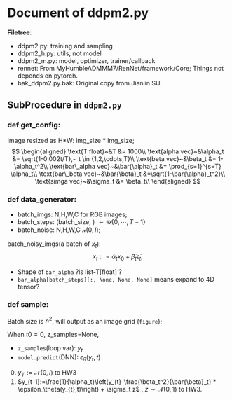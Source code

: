 # Document of ddpm2.py

**Filetree**:
- ddpm2.py: training and sampling
- ddpm2_h.py: utils, not model
- ddpm2_m.py: model, optimizer, trainer/callback
- rennet: From MyHumbleADMMM7/RenNet/framework/Core; Things not depends on pytorch.
- bak_ddpm2.py.bak: Original copy from Jianlin SU.



## SubProcedure in `ddpm2.py`



### def get_config:

Image resized as H*W: img_size * img_size;
$$
\begin{aligned}
\text{T float}~&T &= 1000\\
\text{alpha vec}~&\alpha_t &= \sqrt{1-0.002t/T},~ t \in {1,2,\cdots,T}\\
\text{beta vec}~&\beta_t &= 1-\alpha_t^2\\
\text{bar\_alpha vec}~&\bar{\alpha}_t &= \prod_{s=1}^{s=T} \alpha_t\\
\text{bar\_beta vec}~&\bar{\beta}_t &=\sqrt{1-\bar{\alpha}_t^2}\\
\text{simga vec}~&\sigma_t &= \beta_t\\
\end{aligned}
$$


### def data_generator:

- batch_imgs:     N,H,W,C for RGB images;  
- batch_steps:    (batch_size, ) $\sim \mathcal{U}\{0,\cdots,T-1\}$  
- batch_noise:    N,H,W,C $\mathcal{n}(0,I)$;  

batch_noisy_imgs(a batch of $x_t$):
$$
x_t: = \bar{\alpha}_tx_{0} + \bar{\beta}_t \bar{\epsilon}_t;
$$ 

+ Shape of `bar_alpha` ?is list-T[float] ?
+ `bar_alpha[batch_steps][:, None, None, None]` means expand to 4D tensor?


### def sample:

Batch size is $n^2$, will output as an image grid (`figure`);

When $t0=0$, z_samples=None,
- `z_samples`(loop var): $y_t$
- `model.predict`(DNN): $\epsilon_\theta(y_t,t)$
0. $y_T:=\mathcal{N}(0,I)$ to HW3
1. $y_{t-1}:=\frac{1}{\alpha_t}\left(y_{t}-\frac{\beta_t^2}{\bar{\beta}_t} * \epsilon_\theta(y_{t},t)\right) + \sigma_t z$ , $z \sim \mathcal{N}(0,1)$ to HW3.
